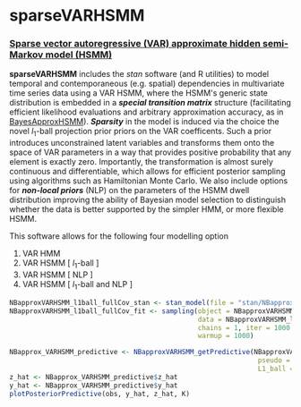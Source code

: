 # sparseVARHSMM
###  <ins>Sparse vector autoregressive (VAR) approximate hidden semi-Markov model (HSMM)<ins>

**sparseVARHSMM** includes the *stan* software (and R utilities) to model temporal and contemporaneous (e.g. spatial) dependencies in multivariate time series data using a VAR HSMM, where the HSMM's generic state distribution is embedded in a ***special transition matrix*** structure (facilitating efficient likelihood evaluations and arbitrary approximation accuracy, as in [BayesApproxHSMM](https://github.com/Beniamino92/BayesianApproxHSMM/)). ***Sparsity*** in the model is induced via the choice  the novel $l_1$-ball projection prior priors on the VAR coefficents. Such a prior introduces unconstrained latent variables and transforms them onto the space of VAR parameters in a way that provides positive probability that any element is exactly zero. Importantly, the transformation is almost surely continuous and differentiable, which allows for efficient posterior sampling using algorithms such as Hamiltonian Monte Carlo. We also include options for ***non-local priors*** (NLP) on the parameters of the HSMM dwell distribution improving the ability of Bayesian model selection to distinguish whether the data is better supported by the simpler HMM, or more flexible HSMM. 

This software allows for the following four modelling option 

1. VAR HMM
2. VAR HSMM [ $l_1$-ball ]
3. VAR HSMM [ NLP ]
4. VAR HSMM [ $l_1$-ball  and NLP ]
  


```r
NBapproxVARHSMM_l1ball_fullCov_stan <- stan_model(file = "stan/NBapproxVARHSMM_l1ball_fullCov_priorLaplace.stan")
NBapproxVARHSMM_l1ball_fullCov_fit <- sampling(object = NBapproxVARHSMM_sparse_l1ball_fullCov_stan,
                                               data = NBapproxVARHSMM_l1ball_fullCov_data, seed = 123, 
                                               chains = 1, iter = 1000 + N_MCMC, 
                                               warmup = 1000)  
```

```r
NBapprox_VARHSMM_predictive <- NBapproxVARHSMM_getPredictive(NBapproxVARHSMM_l1ball_fullCov_fit , m, obs, 
                                                              pseudo = FALSE, 
                                                              L1_ball = TRUE, ndraw = 50)
z_hat <- NBapprox_VARHSMM_predictive$z_hat
y_hat <- NBapprox_VARHSMM_predictive$y_hat
plotPosteriorPredictive(obs, y_hat, z_hat, K)
```
         
 

  
  
<!-- In the application of this research, we consider multivariate time series data that arise from a study on human gesture phase segmentation based on sensor data. As a segmentation exercise, We aim to model the data to identify periods of rest and active gesturing.  -->


